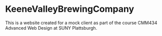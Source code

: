# KeeneValleyBrewingCompany
This is a website created for a mock client as part of the course CMM434 Advanced Web Design at SUNY Plattsburgh.
